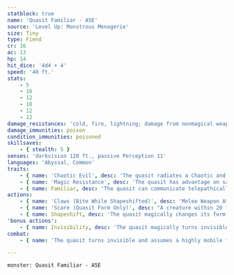 ```yaml
---
statblock: true
name: 'Quasit Familiar - A5E'
source: 'Level Up: Monstrous Menagerie'
size: Tiny
type: Fiend
cr: 16
ac: 13
hp: 14
hit_dice: '4d4 + 4'
speed: '40 ft.'
stats:
    - 5
    - 16
    - 12
    - 10
    - 12
    - 12
damage_resistances: 'cold, fire, lightning; damage from nonmagical weapons'
damage_immunities: poison
condition_immunities: poisoned
skillsaves:
    - { stealth: 5 }
senses: 'darkvision 120 ft., passive Perception 11'
languages: 'Abyssal, Common'
traits:
    - { name: 'Chaotic Evil', desc: 'The quasit radiates a Chaotic and Evil aura.' }
    - { name: 'Magic Resistance', desc: 'The quasit has advantage on saving throws against spells and magical effects.' }
    - { name: Familiar, desc: 'The quasit can communicate telepathically with its master while they are within 1 mile of each other. When the quasit is within 10 feet of its master, its master shares its Magic Resistance trait.' }
actions:
    - { name: 'Claws (Bite While Shapeshifted)', desc: 'Melee Weapon Attack: +5 to hit, reach 5 ft., one target. Hit: 5 (1d4 + 3) piercing damage, and the target makes a DC 11 Constitution saving throw, becoming poisoned for 1 minute on a failure. The creature can repeat the saving throw at the end of each of its turns, ending the effect on a success.' }
    - { name: 'Scare (Quasit Form Only)', desc: "A creature within 20 feet that can see the quasit makes a DC 11 Wisdom saving throw. On a failure, it is frightened for 1 minute. The creature can repeat the saving throw at the end of each of its turns, ending the effect on a success. If a creature makes its saving throw or the condition ends for it, it is immune to any quasit's Scare for the next 24 hours." }
    - { name: Shapeshift, desc: 'The quasit magically changes its form into a bat (speed 10 ft., fly 40 ft.), centipede (40 ft., climb 40 ft.), or toad (40 ft., swim 40 ft.), or back into its true form. Its statistics are the same in each form except for its movement speeds. Equipment it is carrying is not transformed. It reverts to its true form if it dies.' }
'bonus actions':
    - { name: Invisibility, desc: 'The quasit magically turns invisible, along with any equipment it carries. This invisibility ends if the quasit makes an attack, falls unconscious, or dismisses the effect.' }
combat:
    - { name: 'The quasit turns invisible and assumes a highly mobile form (usually a bat)', desc: 'It then uses Scare or attacks with its claws or bite before turning invisible again as a bonus action. It then moves as far away from its enemies as it can. It might spend some turns hiding without attacking at all. It changes targets and tactics frequently, since it can be killed easily if it becomes too predictable. If it takes damage, it hides invisibly until it recovers from its wounds.' }

---
```

```statblock
monster: Quasit Familiar - A5E
```
